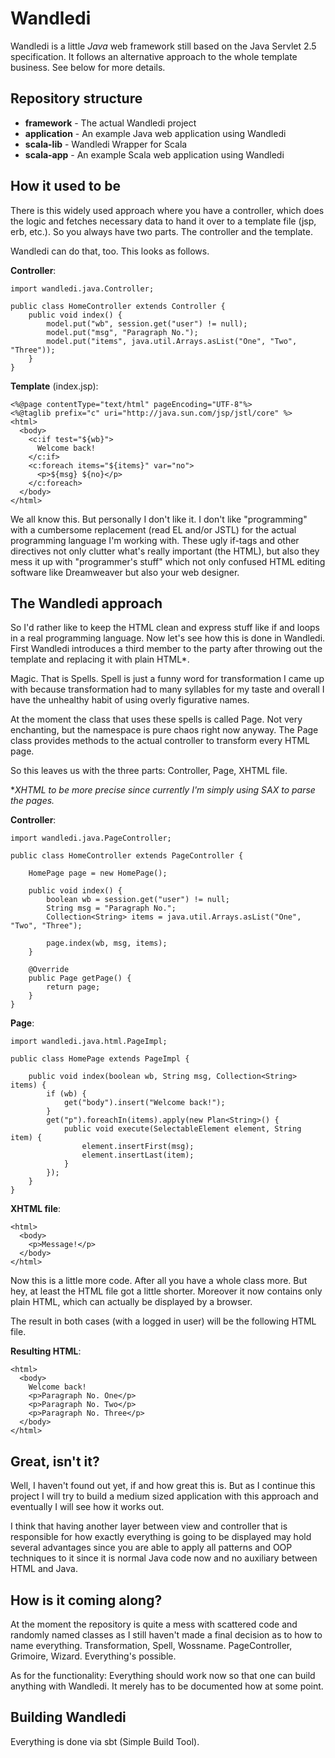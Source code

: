 Wandledi
========

Wandledi is a little *Java* web framework still based on the Java Servlet 2.5 specification. It follows an alternative approach to the whole template business.
See below for more details.


Repository structure
--------------------

* **framework** - The actual Wandledi project
* **application** - An example Java web application using Wandledi
* **scala-lib** - Wandledi Wrapper for Scala
* **scala-app** - An example Scala web application using Wandledi

How it used to be
-----------------

There is this widely used approach where you have a controller,
which does the logic and fetches necessary data to hand it
over to a template file (jsp, erb, etc.).
So you always have two parts. The controller and the template.

Wandledi can do that, too.
This looks as follows.

**Controller**:

    import wandledi.java.Controller;

    public class HomeController extends Controller {
        public void index() {
            model.put("wb", session.get("user") != null);
            model.put("msg", "Paragraph No.");
            model.put("items", java.util.Arrays.asList("One", "Two", "Three"));
        }
    }

**Template** (index.jsp):

    <%@page contentType="text/html" pageEncoding="UTF-8"%>
    <%@taglib prefix="c" uri="http://java.sun.com/jsp/jstl/core" %> 
    <html>
      <body>
        <c:if test="${wb}">
          Welcome back!
        </c:if>
        <c:foreach items="${items}" var="no">
          <p>${msg} ${no}</p>
        </c:foreach>        
      </body>
    </html>

We all know this. But personally I don't like it.
I don't like "programming" with a cumbersome replacement (read EL and/or JSTL)
for the actual programming language I'm working with.
These ugly if-tags and other directives not only clutter what's really important
(the HTML), but also they mess it up with "programmer's stuff" which not only
confused HTML editing software like Dreamweaver but also your web designer.

The Wandledi approach
---------------------

So I'd rather like to keep the HTML clean and express stuff like if and loops
in a real programming language. Now let's see how this is done in Wandledi.
First Wandledi introduces a third member to the party after throwing out
the template and replacing it with plain HTML*.

Magic. That is Spells. Spell is just a funny word for transformation
I came up with because transformation had to many syllables for my taste
and overall I have the unhealthy habit of using overly figurative names.

At the moment the class that uses these spells is called Page.
Not very enchanting, but the namespace is pure chaos right now anyway.
The Page class provides methods to the actual controller to transform
every HTML page.

So this leaves us with the three parts: Controller, Page, XHTML file.

\**XHTML to be more precise since currently I'm simply using SAX to parse
the pages.*

**Controller**:

    import wandledi.java.PageController;

    public class HomeController extends PageController {
    
        HomePage page = new HomePage();
        
        public void index() {
            boolean wb = session.get("user") != null;
            String msg = "Paragraph No.";
            Collection<String> items = java.util.Arrays.asList("One", "Two", "Three");
            
            page.index(wb, msg, items);
        }
        
        @Override
        public Page getPage() {
            return page;
        }
    }
    
**Page**:

    import wandledi.java.html.PageImpl;
    
    public class HomePage extends PageImpl {
    
        public void index(boolean wb, String msg, Collection<String> items) {
            if (wb) {
                get("body").insert("Welcome back!");
            }
            get("p").foreachIn(items).apply(new Plan<String>() {
                public void execute(SelectableElement element, String item) {
                    element.insertFirst(msg);
                    element.insertLast(item);
                }
            });
        }
    }
    
**XHTML file**:

    <html>
      <body>
        <p>Message!</p>
      </body>
    </html>
    
Now this is a little more code. After all you have a whole class more.
But hey, at least the HTML file got a little shorter.
Moreover it now contains only plain HTML, which can actually be displayed by a browser.

The result in both cases (with a logged in user) will be the following HTML file.

**Resulting HTML**:

    <html>
      <body>
        Welcome back!
        <p>Paragraph No. One</p>
        <p>Paragraph No. Two</p>
        <p>Paragraph No. Three</p>
      </body>
    </html>

Great, isn't it?
----------------

Well, I haven't found out yet, if and how great this is.
But as I continue this project I will try to build a medium sized
application with this approach and eventually I will see how it works out.

I think that having another layer between view and controller that is responsible
for how exactly everything is going to be displayed may hold several advantages
since you are able to apply all patterns and OOP techniques to it since it is
normal Java code now and no auxiliary between HTML and Java.

How is it coming along?
-----------------------

At the moment the repository is quite a mess with scattered code and
randomly named classes as I still haven't made a final decision
as to how to name everything.
Transformation, Spell, Wossname.
PageController, Grimoire, Wizard. Everything's possible.

As for the functionality: Everything should work now so that one can
build anything with Wandledi. It merely has to be documented how at some point.

Building Wandledi
-----------------

Everything is done via sbt (Simple Build Tool).
